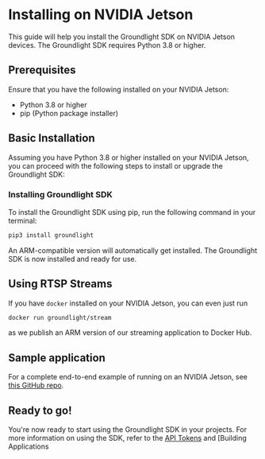 # Installing on NVIDIA Jetson

This guide will help you install the Groundlight SDK on NVIDIA Jetson devices. The Groundlight SDK requires Python 3.8 or higher.

## Prerequisites

Ensure that you have the following installed on your NVIDIA Jetson:

- Python 3.8 or higher
- pip (Python package installer)

## Basic Installation

Assuming you have Python 3.8 or higher installed on your NVIDIA Jetson, you can proceed with the following steps to install or upgrade the Groundlight SDK:

### Installing Groundlight SDK

To install the Groundlight SDK using pip, run the following command in your terminal:

```bash
pip3 install groundlight
```

An ARM-compatible version will automatically get installed. The Groundlight SDK is now installed and ready for use.

## Using RTSP Streams

If you have `docker` installed on your NVIDIA Jetson, you can even just run

```bash
docker run groundlight/stream
```

as we publish an ARM version of our streaming application to Docker Hub.

## Sample application

For a complete end-to-end example of running on an NVIDIA Jetson, see [this GitHub repo](https://github.com/groundlight/raspberry-pi-door-lock).

## Ready to go!

You're now ready to start using the Groundlight SDK in your projects. For more information on using the SDK, refer to the [API Tokens](/docs/getting-started/api-tokens) and [Building Applications


